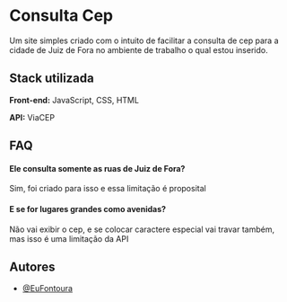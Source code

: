 # Consulta Cep

Um site simples criado com o intuito de facilitar a consulta de cep para a cidade de Juiz de Fora no ambiente de trabalho o qual estou inserido. 


## Stack utilizada

**Front-end:** JavaScript, CSS, HTML

**API:** ViaCEP




## FAQ

#### Ele consulta somente as ruas de Juiz de Fora?

Sim, foi criado para isso e essa limitação é proposital

#### E se for lugares grandes como avenidas?

Não vai exibir o cep, e se colocar caractere especial vai travar também, mas isso é uma limitação da API


## Autores

- [@EuFontoura](https://github.com/EuFontoura)

